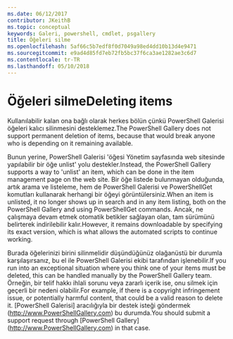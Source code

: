 ```yaml
---
ms.date: 06/12/2017
contributor: JKeithB
ms.topic: conceptual
keywords: Galeri, powershell, cmdlet, psgallery
title: Öğeleri silme
ms.openlocfilehash: 5af66c5b7edf8f0d7049a98ed4dd10b13d4e9471
ms.sourcegitcommit: e9ad4d85fd7eb72fb5bc37f6ca3ae1282ae3c6d7
ms.contentlocale: tr-TR
ms.lasthandoff: 05/10/2018
---
```

# <a name="deleting-items"></a><span data-ttu-id="fba9f-103">Öğeleri silme</span><span class="sxs-lookup"><span data-stu-id="fba9f-103">Deleting items</span></span>

<span data-ttu-id="fba9f-104">Kullanılabilir kalan ona bağlı olarak herkes bölün çünkü PowerShell Galerisi öğeleri kalıcı silinmesini desteklemez.</span><span class="sxs-lookup"><span data-stu-id="fba9f-104">The PowerShell Gallery does not support permanent deletion of items, because that would break anyone who is depending on it remaining available.</span></span>

<span data-ttu-id="fba9f-105">Bunun yerine, PowerShell Galerisi 'öğesi Yönetim sayfasında web sitesinde yapılabilir bir öğe unlist' yolu destekler.</span><span class="sxs-lookup"><span data-stu-id="fba9f-105">Instead, the PowerShell Gallery supports a way to 'unlist' an item, which can be done in the item management page on the web site.</span></span>
<span data-ttu-id="fba9f-106">Bir öğe listede bulunmayan olduğunda, artık arama ve listeleme, hem de PowerShell Galerisi ve PowerShellGet komutları kullanarak herhangi bir öğeyi görüntülersiniz.</span><span class="sxs-lookup"><span data-stu-id="fba9f-106">When an item is unlisted, it no longer shows up in search and in any item listing, both on the PowerShell Gallery and using PowerShellGet commands.</span></span>
<span data-ttu-id="fba9f-107">Ancak, ne çalışmaya devam etmek otomatik betikler sağlayan olan, tam sürümünü belirterek indirilebilir kalır.</span><span class="sxs-lookup"><span data-stu-id="fba9f-107">However, it remains downloadable by specifying its exact version, which is what allows the automated scripts to continue working.</span></span>

<span data-ttu-id="fba9f-108">Burada öğelerinizi birini silinmelidir düşündüğünüz olağanüstü bir durumla karşılaşırsanız, bu el ile PowerShell Galerisi ekibi tarafından işlenebilir.</span><span class="sxs-lookup"><span data-stu-id="fba9f-108">If you run into an exceptional situation where you think one of your items must be deleted, this can be handled manually by the PowerShell Gallery team.</span></span>
<span data-ttu-id="fba9f-109">Örneğin, bir telif hakkı ihlali sorunu veya zararlı içerik ise, onu silmek için geçerli bir nedeni olabilir.</span><span class="sxs-lookup"><span data-stu-id="fba9f-109">For example, if there is a copyright infringement issue, or potentially harmful content, that could be a valid reason to delete it.</span></span>
<span data-ttu-id="fba9f-110">[PowerShell Galerisi] aracılığıyla bir destek isteği göndermek (http://www.PowerShellGallery.com) bu durumda.</span><span class="sxs-lookup"><span data-stu-id="fba9f-110">You should submit a support request through [PowerShell Gallery] (http://www.PowerShellGallery.com) in that case.</span></span>